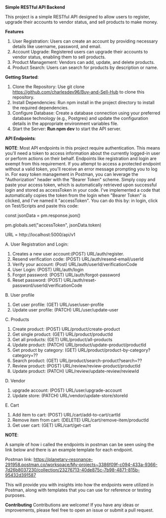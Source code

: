 **Simple RESTful API Backend**

This project is a simple RESTful API designed to allow users to register, upgrade their accounts to vendor status, and sell products to make money.

**Features**

1. User Registration: Users can create an account by providing necessary details like username, password, and email.
2. Account Upgrade: Registered users can upgrade their accounts to vendor status, enabling them to sell products.
3. Product Management: Vendors can add, update, and delete products.
4. Product Search: Users can search for products by description or name.

**Getting Started**:

1. Clone the Repository: Use git clone https://github.com/charlesdev96/Buy-and-Sell-Hub to clone this repository.
2. Install Dependencies: Run npm install in the project directory to install the required dependencies.
3. Configure Database: Create a database connection using your preferred database technology (e.g., Postgres) and update the configuration details in the appropriate environment variables file.
4. Start the Server: **Run npm dev** to start the API server.

**API Endpoints**:

**NOTE**: Most API endpoints in this project require authentication. This means you'll need a token to access information about the currently logged-in user or perform actions on their behalf. Endpoints like registration and login are exempt from this requirement. If you attempt to access a protected endpoint without a valid token, you'll receive an error message prompting you to log in. For easy token management in Postman, you can leverage the "Authorization" header with the "Bearer Token" scheme. Simply copy and paste your access token, which is automatically retrieved upon successful login and stored as accessToken in your code. I've implemented a code that automatically copies the token from the login when "Bearer Token" is clicked, and I've named it "accessToken". You can do this by: in login, click on Test/Scripts and paste this code:

const jsonData = pm.response.json()

pm.globals.set("accessToken", jsonData.token)

URL = http://localhost:5000/api/v1

A. User Registration and Login:

1. Creates a new user account:(POST) URL/auth/register.
2. Resend verification code: (POST) URL/auth/resend-email/userId
3. Verify your account: (Post) URL/auth/userId/verificationCode
4. User Login: (POST) URL/auth/login
5. Forgot password: (POST) URL/auth/forgot-password
6. Reset password: (POST) URL/auth/reset-password/userId/verificationCode

B. User profile

1. Get user profile: (GET) URL/user/user-profile
2. Update user profile: (PATCH) URL/user/update-user

C. Products

1. Create product: (POST) URL/product/create-product
2. Get single product: (GET) URL/product/productId
3. Get all products: (GET) URL/product/all-products
4. Update product: (PATCH) URL/product/update-product/productId
5. Get product by category: (GET) URL/product/product-by-category?category=??
6. Search product: (GET) URL/product/search-product?search=??
7. Review product: (POST) URL/review/review-product/productId
8. Update product: (PATCH) URL/review/update-review/reviewId

D. Vendor

1. upgrade account: (POST) URL/user/upgrade-account
2. Update store: (PATCH) URL/vendor/update-store/storeId

E. Cart

1. Add item to cart: (POST) URL/cart/add-to-cart/cartId
2. Remove item from cart: (DELETE) URL/cart/remove-item/productId
3. Get user cart: (GET) URL/cart/get-cart

**NOTE**:

A sample of how i called the endpoints in postman can be seen using the link below and there is an example template for each endpoint.

Postman link: https://planetary-resonance-291958.postman.co/workspace/My-projects~3386f09f-c094-433a-9366-7d26b8037230/collection/23276713-40de875c-7b98-4871-815b-95432d391587

This will provide you with insights into how the endpoints were utilized in Postman, along with templates that you can use for reference or testing purposes.

**Contributing**
Contributions are welcome! If you have any ideas or improvements, please feel free to open an issue or submit a pull request.
